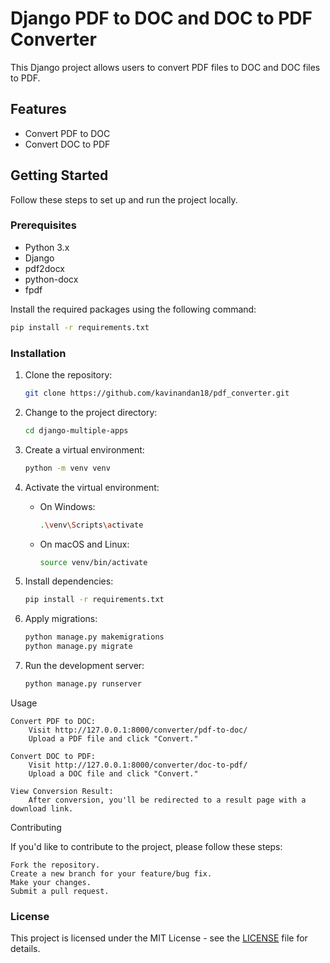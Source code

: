 # Django PDF to DOC and DOC to PDF Converter

This Django project allows users to convert PDF files to DOC and DOC files to PDF.

## Features

- Convert PDF to DOC
- Convert DOC to PDF

## Getting Started

Follow these steps to set up and run the project locally.

### Prerequisites

- Python 3.x
- Django
- pdf2docx
- python-docx
- fpdf

Install the required packages using the following command:

```bash
pip install -r requirements.txt
```

### Installation

1. Clone the repository:

    ```bash
    git clone https://github.com/kavinandan18/pdf_converter.git
    ```

2. Change to the project directory:

    ```bash
    cd django-multiple-apps
    ```

3. Create a virtual environment:

    ```bash
    python -m venv venv
    ```

4. Activate the virtual environment:

    - On Windows:

        ```bash
        .\venv\Scripts\activate
        ```

    - On macOS and Linux:

        ```bash
        source venv/bin/activate
        ```

5. Install dependencies:

    ```bash
    pip install -r requirements.txt
    ```

6. Apply migrations:

    ```bash
    python manage.py makemigrations
    python manage.py migrate
    ```

7. Run the development server:

    ```bash
    python manage.py runserver
    ```

Usage

    Convert PDF to DOC:
        Visit http://127.0.0.1:8000/converter/pdf-to-doc/
        Upload a PDF file and click "Convert."

    Convert DOC to PDF:
        Visit http://127.0.0.1:8000/converter/doc-to-pdf/
        Upload a DOC file and click "Convert."

    View Conversion Result:
        After conversion, you'll be redirected to a result page with a download link.

Contributing

If you'd like to contribute to the project, please follow these steps:

    Fork the repository.
    Create a new branch for your feature/bug fix.
    Make your changes.
    Submit a pull request.

### License

This project is licensed under the MIT License - see the [LICENSE](https://github.com/kavinandan18/pdf_converter/blob/master/LICENSE) file for details.

